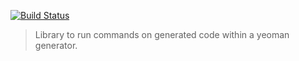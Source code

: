 [![Build Status][travis-image]][travis-url]
> Library to run commands on generated code within a yeoman generator.


[travis-image]: https://img.shields.io/travis/Eskalol/yo-inception/master.svg?style=flat-square
[travis-url]: https://travis-ci.org/Eskalol/yo-inception
